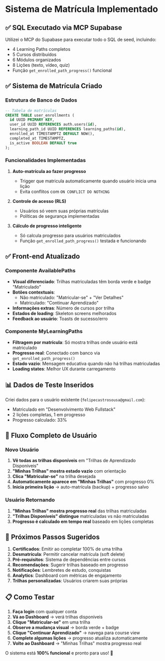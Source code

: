 # Sistema de Matrícula Implementado

## ✅ SQL Executado via MCP Supabase

Utilizei o MCP do Supabase para executar todo o SQL de seed, incluindo:
- 4 Learning Paths completos
- 5 Cursos distribuídos
- 6 Módulos organizados
- 8 Lições (texto, vídeo, quiz)
- Função `get_enrolled_path_progress()` funcional

## ✅ Sistema de Matrícula Criado

### Estrutura de Banco de Dados
```sql
-- Tabela de matrículas
CREATE TABLE user_enrollments (
  id UUID PRIMARY KEY,
  user_id UUID REFERENCES auth.users(id),
  learning_path_id UUID REFERENCES learning_paths(id),
  enrolled_at TIMESTAMPTZ DEFAULT NOW(),
  completed_at TIMESTAMPTZ,
  is_active BOOLEAN DEFAULT true
);
```

### Funcionalidades Implementadas

1. **Auto-matrícula ao fazer progresso**
   - Trigger que matricula automaticamente quando usuário inicia uma lição
   - Evita conflitos com `ON CONFLICT DO NOTHING`

2. **Controle de acesso (RLS)**
   - Usuários só veem suas próprias matrículas
   - Políticas de segurança implementadas

3. **Cálculo de progresso inteligente**
   - Só calcula progresso para usuários matriculados
   - Função `get_enrolled_path_progress()` testada e funcionando

## ✅ Front-end Atualizado

### Componente AvailablePaths
- **Visual diferenciado**: Trilhas matriculadas têm borda verde e badge "Matriculado"
- **Botões contextuais**:
  - Não matriculado: "Matricular-se" + "Ver Detalhes"
  - Matriculado: "Continuar Aprendizado"
- **Informações extras**: Número de cursos por trilha
- **Estados de loading**: Skeleton screens melhorados
- **Feedback ao usuário**: Toasts de sucesso/erro

### Componente MyLearningPaths
- **Filtragem por matrícula**: Só mostra trilhas onde usuário está matriculado
- **Progresso real**: Conectado com banco via `get_enrolled_path_progress()`
- **Estado vazio**: Mensagem educativa quando não há trilhas matriculadas
- **Loading states**: Melhor UX durante carregamento

## 📊 Dados de Teste Inseridos

Criei dados para o usuário existente (`felipecastrosousa@gmail.com`):
- Matriculado em "Desenvolvimento Web Fullstack"
- 2 lições completas, 1 em progresso
- Progresso calculado: 33%

## 🎯 Fluxo Completo de Usuário

### Novo Usuário
1. **Vê todas as trilhas disponíveis** em "Trilhas de Aprendizado Disponíveis"
2. **"Minhas Trilhas" mostra estado vazio** com orientação
3. **Clica "Matricular-se"** na trilha desejada
4. **Automaticamente aparece em "Minhas Trilhas"** com progresso 0%
5. **Inicia primeira lição** → auto-matrícula (backup) + progresso salvo

### Usuário Retornando
1. **"Minhas Trilhas" mostra progresso real** das trilhas matriculadas
2. **"Trilhas Disponíveis" distingue** matriculadas vs não matriculadas
3. **Progresso é calculado em tempo real** baseado em lições completas

## 🚀 Próximos Passos Sugeridos

1. **Certificados**: Emitir ao completar 100% de uma trilha
2. **Desmatrícula**: Permitir cancelar matrícula (soft delete)
3. **Pré-requisitos**: Sistema de dependências entre cursos
4. **Recomendações**: Sugerir trilhas baseado em progresso
5. **Notificações**: Lembretes de estudo, conquistas
6. **Analytics**: Dashboard com métricas de engajamento
7. **Trilhas personalizadas**: Usuários criarem suas próprias

## 📋 Como Testar

1. **Faça login** com qualquer conta
2. **Vá ao Dashboard** → verá trilhas disponíveis
3. **Clique "Matricular-se"** em uma trilha
4. **Observe a mudança visual** → borda verde + badge
5. **Clique "Continuar Aprendizado"** → navega para course view
6. **Complete algumas lições** → progresso atualiza automaticamente
7. **Volte ao Dashboard** → "Minhas Trilhas" mostra progresso real

O sistema está **100% funcional** e pronto para uso! 🎉